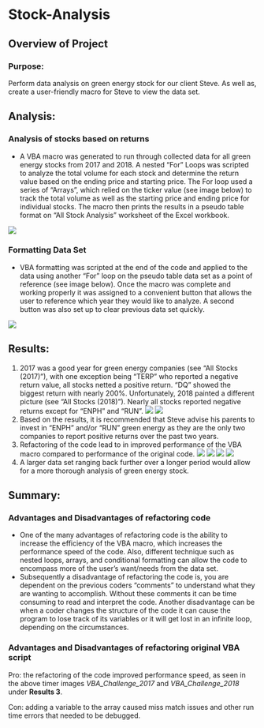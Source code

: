 # Stock-Analysis

## Overview of Project

### Purpose:
Perform data analysis on green energy stock for our client Steve. As well as, create a user-friendly macro for Steve to view the data set. 

## Analysis:

### Analysis of stocks based on returns
- A VBA macro was generated to run through collected data for all green energy stocks from 2017 and 2018. A nested “For” Loops was scripted to analyze the total volume for each stock and determine the return value based on the ending price and starting price. The For loop used a series of “Arrays”, which relied on the ticker value (see image below) to track the total volume as well as the starting price and ending price for individual stocks. The macro then prints the results in a pseudo table format on “All Stock Analysis” worksheet of the Excel workbook. 

![](https://github.com/Apollo619/Stock-Analysis/blob/main/Resources/Arrays.PNG)

### Formatting Data Set
- VBA formatting was scripted at the end of the code and applied to the data using another “For” loop on the pseudo table data set as a point of reference (see image below). Once the macro was complete and working properly it was assigned to a convenient button that allows the user to reference which year they would like to analyze.  A second button was also set up to clear previous data set quickly. 

![](https://github.com/Apollo619/Stock-Analysis/blob/main/Resources/Formatting.PNG)

## Results:
1.	2017 was a good year for green energy companies (see “All Stocks (2017)”), with one exception being “TERP” who reported a negative return value, all stocks 			netted a positive return. “DQ” showed the biggest return with nearly 200%. Unfortunately, 2018 painted a different picture (see “All Stocks (2018)”). Nearly all 		stocks reported negative returns except for “ENPH” and “RUN”.
![](https://github.com/Apollo619/Stock-Analysis/blob/main/Resources/All_Stock_2017_Return.PNG)        ![](https://github.com/Apollo619/Stock-Analysis/blob/main/Resources/All_Stock_2018_Return.PNG)
2.	Based on the results, it is recommended that Steve advise his parents to invest in “ENPH” and/or “RUN” green energy as they are the only two companies to report 		positive returns over the past two years. 
3.	Refactoring of the code lead to in improved performance of the VBA macro compared to performance of the original code. 
![](https://github.com/Apollo619/Stock-Analysis/blob/main/Resources/VBA_Challenge_2017_OriginalCode.png)   ![](https://github.com/Apollo619/Stock-Analysis/blob/main/Resources/VBA_Challenge_2017.png)
![](https://github.com/Apollo619/Stock-Analysis/blob/main/Resources/VBA_Challenge_2018_OriginalCode.png)   ![](https://github.com/Apollo619/Stock-Analysis/blob/main/Resources/VBA_Challenge_2018.png)
4.	A larger data set ranging back further over a longer period would allow for a more thorough analysis of green energy stock. 

## Summary:

### Advantages and Disadvantages of refactoring code
- One of the many advantages of refactoring code is the ability to increase the efficiency of the VBA macro, which increases the performance speed of the code. Also, different technique such as nested loops, arrays, and conditional formatting can allow the code to encompass more of the user’s want/needs from the data set.  
- Subsequently a disadvantage of refactoring the code is, you are dependent on the previous coders “comments” to understand what they are wanting to accomplish. Without these comments it can be time consuming to read and interpret the code. Another disadvantage can be when a coder changes the structure of the code it can cause the program to lose track of its variables or it will get lost in an infinite loop, depending on the circumstances. 

### Advantages and Disadvantages of refactoring original VBA script
Pro: the refactoring of the code improved performance speed, as seen in the above timer images *VBA_Challenge_2017* and *VBA_Challenge_2018* under **Results 3**.

Con: adding a variable to the array caused miss match issues and other run time errors that needed to be debugged.  
